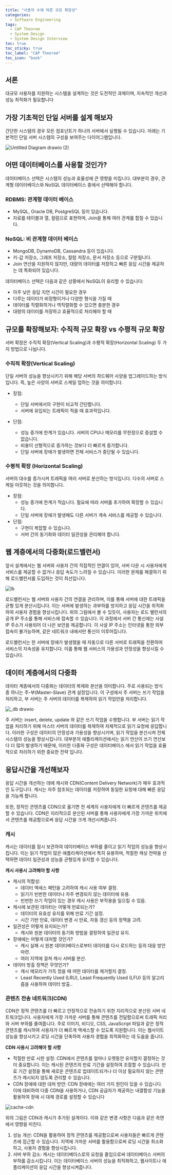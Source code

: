 ```yaml
---
title: "사용자 수에 따른 규모 확장성"
categories:
  - Software Engineering
tags:
  - CAP Theorem
  - System Design
  - System Design Interview
toc: true
toc_sticky: true
toc_label: "CAP Theorem"
toc_icon: "book"
---
```

## 서론
대규모 사용자를 지원하는 시스템을 설계하는 것은 도전적인 과제이며, 지속적인 개선과 성능 최적화가 필요합니다

## 가장 기초적인 단일 서버를 설계 해보자
간단한 시스템의 경우 모든 컴포넌트가 하나의 서버에서 실행될 수 있습니다. 아래는 기본적인 단일 서버 시스템의 구성을 보여주는 다이어그램입니다.

![Untitled Diagram drawio (2)](https://github.com/sungbinlee/sungbinlee.github.io/assets/52542229/89725c23-3b30-4f5c-b545-d83621bb12af)

## 어떤 데이터베이스를 사용할 것인가?

데이터베이스 선택은 시스템의 성능과 효율성에 큰 영향을 미칩니다. 대부분의 경우, 관계형 데이터베이스와 NoSQL 데이터베이스 중에서 선택해야 합니다.

### RDBMS: 관계형 데이터 베이스

- MySQL, Oracle DB, PostgreSQL 등이 있습니다.
- 자료를 테이블과 열, 컬럼으로 표현하며, Join을 통해 여러 관계를 합칠 수 있습니다.

### NoSQL: 비 관계형 데이터 베이스

- MongoDB, DynamoDB, Cassandra 등이 있습니다.
- 키-값 저장소, 그래프 저장소, 칼럼 저장소, 문서 저장소 등으로 구분됩니다.
- Join 연산을 지원하지 않지만, 대량의 데이터를 저장하고 빠른 응답 시간을 제공하는 데 특화되어 있습니다.

데이터베이스 선택은 다음과 같은 상황에서 NoSQL이 유리할 수 있습니다:
- 아주 낮은 응답 지연 시간이 필요한 경우
- 다루는 데이터가 비정형이거나 다양한 형식을 가질 때
- 데이터를 직렬화하거나 역직렬화할 수 있으면 충분한 경우
- 대량의 데이터를 저장하고 효율적으로 처리해야 할 때

## 규모를 확장해보자: 수직적 규모 확장 vs 수평적 규모 확장
서버 확장은 수직적 확장(Vertical Scaling)과 수평적 확장(Horizontal Scaling) 두 가지 방법으로 나뉩니다.

### 수직적 확장(Vertical Scaling)
단일 서버의 성능을 향상시키기 위해 해당 서버의 하드웨어 사양을 업그레이드하는 방식입니다. 즉, 높은 사양의 서버로 스케일 업하는 것을 의미합니다.
- 장점:
  - 단일 서버에서의 구현이 비교적 간단합니다.
  - 서버에 유입되는 트래픽이 적을 때 효과적입니다.

- 단점:
  - 성능 증가에 한계가 있습니다. 서버의 CPU나 메모리를 무한정으로 증설할 수 없습니다.
  - 비용이 선형적으로 증가하는 것보다 더 빠르게 증가합니다.
  - 단일 서버에 장애가 발생하면 전체 서비스가 중단될 수 있습니다.

### 수평적 확장 (Horizontal Scaling)
서버의 대수를 증가시켜 트래픽을 여러 서버로 분산하는 방식입니다. 다수의 서버로 스케일 아웃하는 것을 의미합니다.
- 장점:
  - 성능 증가에 한계가 적습니다. 필요에 따라 서버를 추가하여 확장할 수 있습니다.
  - 단일 서버에 장애가 발생해도 다른 서버가 계속 서비스를 제공할 수 있습니다.
- 단점:
  - 구현이 복잡할 수 있습니다.
  - 서버 간의 동기화와 데이터 일관성을 관리해야 합니다.

## 웹 계층에서의 다중화(로드밸런서)
앞서 설계에서는 웹 서버와 사용자 간의 직접적인 연결이 있어, 서버 다운 시 사용자에게 서비스를 제공할 수 없거나 응답 속도가 느려질 수 있습니다. 이러한 문제를 해결하기 위해 로드밸런서를 도입하는 것이 최선입니다.

![lb](https://github.com/sungbinlee/sungbinlee.github.io/assets/52542229/766459c8-48b8-4f59-8f53-90f291e8d86a)

로드밸런서는 웹 서버와 사용자 간의 연결을 관리하며, 이를 통해 서버에 대한 트래픽을 균형 있게 분산시킵니다. 이는 서버에 발생하는 과부하를 방지하고 응답 시간을 최적화하여 사용자 경험을 향상시킵니다. 위의 그림에서 볼 수 있듯이, 사용자는 로드 밸런서의 공개 IP 주소를 통해 서비스에 접속할 수 있습니다. 이 과정에서 서버 간 통신에는 사설 IP 주소가 사용되어 더 나은 보안을 제공합니다. 이 사설 IP 주소는 인터넷을 통한 외부 접속이 불가능하며, 같은 네트워크 내에서만 통신이 이루어집니다.

로드밸런서는 한 서버에 장애가 발생했을 때 자동으로 다른 서버로 트래픽을 전환하여 서비스의 지속성을 유지합니다. 이를 통해 웹 서비스의 가용성과 안정성을 향상시킬 수 있습니다.

## 데이터 계층에서의 다중화

데이터 계층에서의 다중화는 데이터의 복제와 분산을 의미합니다. 주로 사용되는 방식 중 하나는 주-부(Master-Slave) 관계 설정입니다. 이 구성에서 주 서버는 쓰기 작업을 처리하고, 부 서버는 주 서버의 데이터를 복제하여 읽기 작업만을 처리합니다.

![_db drawio](https://github.com/sungbinlee/sungbinlee.github.io/assets/52542229/dd89b6d5-5676-4e33-9c08-56d3948500ba)

주 서버는 insert, delete, update 와 같은 쓰기 작업을 수행합니다. 부 서버는 읽기 작업을 처리하기 위해 마스터 서버의 데이터를 복제하여 자체적으로 읽기 요청에 응답합니다. 이러한 구성은 데이터의 안정성과 가용성을 향상시키며, 읽기 작업을 분산시켜 전체 시스템의 성능을 향상시킵니다. 대부분의 애플리케이션에서는 읽기 연산이 쓰기 연산보다 더 많이 발생하기 때문에, 이러한 다중화 구성은 데이터베이스 에서 읽기 작업을 효율적으로 처리하기 위한 중요한 전략 입니다.

## 응답시간을 개선해보자
응답 시간을 개선하는 데에 캐시와 CDN(Content Delivery Network)가 매우 효과적인 도구입니다. 캐시는 자주 참조되는 데이터를 저장하여 동일한 요청에 대해 빠른 응답을 가능케 합니다. 

또한, 정적인 콘텐츠를 CDN으로 옮기면 전 세계의 사용자에게 더 빠르게 콘텐츠를 제공할 수 있습니다. CDN은 지리적으로 분산된 서버를 통해 사용자에게 가장 가까운 위치에서 콘텐츠를 제공함으로써 응답 시간을 크게 개선시켜줍니다.

### 캐시 
캐시는 데이터를 잠시 보관하여 데이터베이스 부하를 줄이고 읽기 작업의 성능을 향상시킵니다. 이는 읽기 작업이 많은 애플리케이션에서 특히 유용하며, 적절한 캐싱 전략을 선택하면 데이터 일관성과 성능을 균형있게 유지할 수 있습니다.

**캐시 사용시 고려해야 할 사항**
- 캐시의 적합성:
  - 데이터 액세스 패턴을 고려하여 캐시 사용 여부 결정.
  - 읽기가 빈번한 데이터나 자주 변경되지 않는 데이터에 유용.
  - 빈번한 쓰기 작업이 있는 경우 캐시 사용은 부작용을 일으킬 수 있음.
- 캐시에 보관된 데이터는 어떻게 만료되는가?
  - 데이터의 유효성 유지를 위해 만료 기간 설정.
  - 시간 기반 만료, 데이터 변경 시 만료, 자동 갱신 등의 정책을 고려.
- 일관성은 어떻게 유지되는가?
  - 캐시와 원본 데이터의 동기화 방법을 결정하여 일관성 유지.
- 장애에는 어떻게 대처할 것인가?
  - 캐시 실패 시 원본 데이터베이스로부터 데이터를 다시 로드하는 등의 대응 방안 마련.
  - 여러 지역에 걸쳐 캐시 서버를 분산.
- 데이터 방출 정책은 무엇인가?
  - 캐시 메모리가 가득 찼을 때 어떤 데이터를 제거할지 결정.
  - Least Recently Used (LRU), Least Frequently Used (LFU) 등의 알고리즘을 사용하여 데이터 방출..

### 콘텐츠 전송 네트워크(CDN)
CDN은 정적 콘텐츠를 더 빠르고 안정적으로 전송하기 위한 지리적으로 분산된 서버 네트워크입니다. 사용자에게 가장 가까운 서버를 통해 콘텐츠를 전달함으로써 트래픽 처리와 서버 부하를 줄여줍니다. 주로 이미지, 비디오, CSS, JavaScript 파일과 같은 정적 콘텐츠를 캐시하여 사용자가 더 빠르게 액세스할 수 있도록 지원합니다. 이는 웹사이트 성능을 향상시키고 로딩 시간을 단축하여 사용자 경험을 최적화하는 데 도움을 줍니다.

**CDN 사용시 고려해아 할 사항**
- 적절한 만료 시한 설정: CDN에서 콘텐츠를 얼마나 오랫동안 유지할지 결정하는 것이 중요합니다. 이는 캐시된 콘텐츠의 만료 기간을 설정하여 조절할 수 있습니다. 만료 기간 설정을 통해 새로운 콘텐츠로 업데이트되거나 더 이상 필요하지 않는 콘텐츠가 캐시되지 않도록 관리할 수 있습니다.
- CDN 장애에 대한 대처 방안: CDN 장애에는 여러 가지 원인이 있을 수 있습니다. 이에 대비하여 다중 CDN을 사용하거나, CDN 공급자가 제공하는 내결함성 기능을 활용하여 장애 시 대체 경로를 설정할 수 있습니다

![cache-cdn](https://github.com/sungbinlee/sungbinlee.github.io/assets/52542229/2f65e110-183c-4d63-97ae-1b2f0f8802f2)

위의 그림은 CDN과 캐시가 추가된 설계이다. 이와 같은 변경 사항은 다음과 같은 측면에서 영향을 미친다.
1. 성능 개선: CDN을 활용하여 정적 콘텐츠를 제공함으로써 사용자들은 빠르게 콘텐츠에 접근할 수 있습니다. 지역에 가까운 서버를 활용함으로써 로딩 시간을 최소화하고, 사용자 경험을 향상시킵니다.
2. 서버 부하 감소: 캐시는 데이터베이스로의 요청을 줄임으로써 데이터베이스 서버의 부하를 감소시킵니다. 이는 데이터베이스 서버의 성능을 최적화하고, 웹사이트나 애플리케이션의 응답 시간을 향상시켜줍니다.
